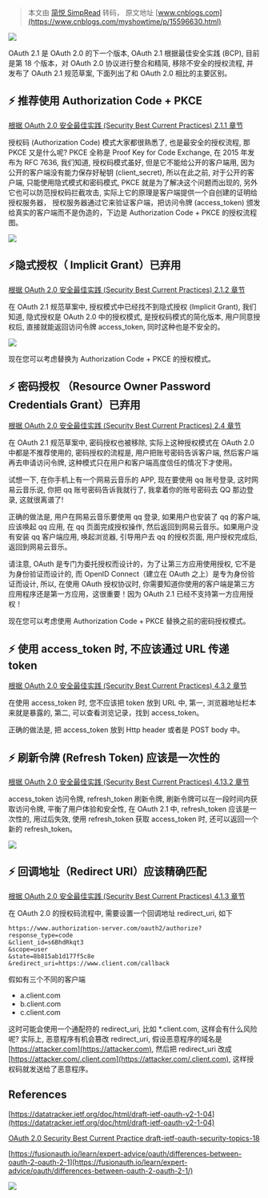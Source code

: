 > 本文由 [简悦 SimpRead](http://ksria.com/simpread/) 转码， 原文地址 [www.cnblogs.com](https://www.cnblogs.com/myshowtime/p/15596630.html)

![](https://blog-1259586045.cos.ap-shanghai.myqcloud.com/202111213432423432.png)

OAuth 2.1 是 OAuth 2.0 的下一个版本, OAuth 2.1 根据最佳安全实践 (BCP), 目前是第 18 个版本，对 OAuth 2.0 协议进行整合和精简, 移除不安全的授权流程, 并发布了 OAuth 2.1 规范草案, 下面列出了和 OAuth 2.0 相比的主要区别。

⚡ 推荐使用 Authorization Code + PKCE
--------------------------------

[根据 OAuth 2.0 安全最佳实践 (Security Best Current Practices) 2.1.1 章节](https://datatracker.ietf.org/doc/html/draft-ietf-oauth-security-topics-18#section-2.1.1)

授权码 (Authorization Code) 模式大家都很熟悉了, 也是最安全的授权流程, 那 PKCE 又是什么呢? PKCE 全称是 Proof Key for Code Exchange, 在 2015 年发布为 RFC 7636, 我们知道, 授权码模式虽好, 但是它不能给公开的客户端用, 因为公开的客户端没有能力保存好秘钥 (client_secret), 所以在此之前, 对于公开的客户端, 只能使用隐式模式和密码模式, PKCE 就是为了解决这个问题而出现的, 另外它也可以防范授权码拦截攻击, 实际上它的原理是客户端提供一个自创建的证明给授权服务器， 授权服务器通过它来验证客户端，把访问令牌 (access_token) 颁发给真实的客户端而不是伪造的，下边是 Authorization Code + PKCE 的授权流程图。

![](https://blog-1259586045.cos.ap-shanghai.myqcloud.com/clipboard_20211113_103034.png)

⚡隐式授权（ Implicit Grant）已弃用
-------------------------

[根据 OAuth 2.0 安全最佳实践 (Security Best Current Practices) 2.1.2 章节](https://datatracker.ietf.org/doc/html/draft-ietf-oauth-security-topics-18#section-2.1.2)

在 OAuth 2.1 规范草案中, 授权模式中已经找不到隐式授权 (Implicit Grant), 我们知道, 隐式授权是 OAuth 2.0 中的授权模式, 是授权码模式的简化版本, 用户同意授权后, 直接就能返回访问令牌 access_token, 同时这种也是不安全的。

![](https://blog-1259586045.cos.ap-shanghai.myqcloud.com/clipboard_20211101_054548.png)

现在您可以考虑替换为 Authorization Code + PKCE 的授权模式。

⚡ 密码授权 （Resource Owner Password Credentials Grant）已弃用
-----------------------------------------------------

[根据 OAuth 2.0 安全最佳实践 (Security Best Current Practices) 2.4 章节](https://datatracker.ietf.org/doc/html/draft-ietf-oauth-security-topics-18#section-2.4)

在 OAuth 2.1 规范草案中, 密码授权也被移除, 实际上这种授权模式在 OAuth 2.0 中都是不推荐使用的, 密码授权的流程是, 用户把账号密码告诉客户端, 然后客户端再去申请访问令牌, 这种模式只在用户和客户端高度信任的情况下才使用。

试想一下, 在你手机上有一个网易云音乐的 APP, 现在要使用 qq 账号登录, 这时网易云音乐说, 你把 qq 账号密码告诉我就行了, 我拿着你的账号密码去 QQ 那边登录, 这就很离谱了!

正确的做法是, 用户在网易云音乐要使用 qq 登录, 如果用户也安装了 qq 的客户端, 应该唤起 qq 应用, 在 qq 页面完成授权操作, 然后返回到网易云音乐。如果用户没有安装 qq 客户端应用, 唤起浏览器, 引导用户去 qq 的授权页面, 用户授权完成后, 返回到网易云音乐。

请注意, OAuth 是专门为委托授权而设计的，为了让第三方应用使用授权, 它不是为身份验证而设计的, 而 OpenID Connect（建立在 OAuth 之上）是专为身份验证而设计, 所以, 在使用 OAuth 授权协议时, 你需要知道你使用的客户端是第三方应用程序还是第一方应用，这很重要！因为 OAuth 2.1 已经不支持第一方应用授权！

现在您可以考虑使用 Authorization Code + PKCE 替换之前的密码授权模式。

⚡ 使用 access_token 时, 不应该通过 URL 传递 token
---------------------------------------

[根据 OAuth 2.0 安全最佳实践 (Security Best Current Practices) 4.3.2 章节](https://datatracker.ietf.org/doc/html/draft-ietf-oauth-security-topics-18#section-4.3.2)

在使用 access_token 时, 您不应该把 token 放到 URL 中, 第一, 浏览器地址栏本来就是暴露的, 第二, 可以查看浏览记录，找到 access_token。

正确的做法是, 把 access_token 放到 Http header 或者是 POST body 中。

⚡ 刷新令牌 (Refresh Token) 应该是一次性的
------------------------------

[根据 OAuth 2.0 安全最佳实践 (Security Best Current Practices) 4.13.2 章节](https://datatracker.ietf.org/doc/html/draft-ietf-oauth-security-topics-18#section-4.13.2)

access_token 访问令牌, refresh_token 刷新令牌, 刷新令牌可以在一段时间内获取访问令牌, 平衡了用户体验和安全性, 在 OAuth 2.1 中, refresh_token 应该是一次性的, 用过后失效, 使用 refresh_token 获取 access_token 时, 还可以返回一个新的 refresh_token。

![](https://blog-1259586045.cos.ap-shanghai.myqcloud.com/clipboard_20211121_033808.png)

⚡ 回调地址（Redirect URI）应该精确匹配
--------------------------

[根据 OAuth 2.0 安全最佳实践 (Security Best Current Practices) 4.1.3 章节](https://datatracker.ietf.org/doc/html/draft-ietf-oauth-security-topics-18#section-4.1.3)

在 OAuth 2.0 的授权码流程中, 需要设置一个回调地址 redirect_uri, 如下

```
https://www.authorization-server.com/oauth2/authorize?
response_type=code
&client_id=s6BhdRkqt3
&scope=user
&state=8b815ab1d177f5c8e 
&redirect_uri=https://www.client.com/callback
```

假如有三个不同的客户端

*   a.client.com
*   b.client.com
*   c.client.com

这时可能会使用一个通配符的 redirect_uri, 比如 *.client.com, 这样会有什么风险呢? 实际上, 恶意程序有机会篡改 redirect_uri, 假设恶意程序的域名是 [https://attacker.com](https://attacker.com), 然后把 redirect_uri 改成 [https://attacker.com/.client.com](https://attacker.com/.client.com), 这样授权码就发送给了恶意程序。

References
----------

[https://datatracker.ietf.org/doc/html/draft-ietf-oauth-v2-1-04](https://datatracker.ietf.org/doc/html/draft-ietf-oauth-v2-1-04)

[OAuth 2.0 Security Best Current Practice draft-ietf-oauth-security-topics-18](https://datatracker.ietf.org/doc/html/draft-ietf-oauth-security-topics-18)

[https://fusionauth.io/learn/expert-advice/oauth/differences-between-oauth-2-oauth-2-1](https://fusionauth.io/learn/expert-advice/oauth/differences-between-oauth-2-oauth-2-1/)

![](https://blog-1259586045.cos.ap-shanghai.myqcloud.com/wechat_logo_s1.png)